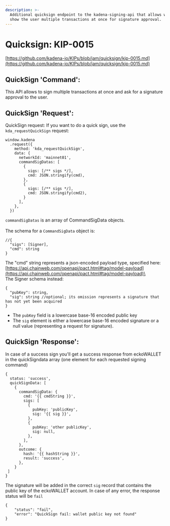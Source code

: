 ```yaml
---
description: >-
  Additional quicksign endpoint to the kadena-signing-api that allows wallets to
  show the user multiple transactions at once for signature approval.
---
```


# Quicksign: KIP-0015

[https://github.com/kadena-io/KIPs/blob/jam/quicksign/kip-0015.md](https://github.com/kadena-io/KIPs/blob/jam/quicksign/kip-0015.md)

## QuickSign 'Command':

This API allows to sign multiple transactions at once and ask for a signature approval to the user.

## QuickSign 'Request':

QuickSign request: If you want to do a quick sign, use the `kda_requestQuickSign` request:

```
window.kadena
  .request({
    method: 'kda_requestQuickSign',
    data: {
      networkId: 'mainnet01',
      commandSigDatas: [
        {
          sigs: [/** sigs */],
          cmd: JSON.stringify(cmd),
        },
		{
          sigs: [/** sigs */],
          cmd: JSON.stringify(cmd2),
        }
      ],
    },
  })
```

`commandSigDatas` is an array of CommandSigData objects.\
\
The schema for a `CommandSigData` object is:

```
//{
  "sigs": [Signer],
  "cmd": string
}
```

The "cmd" string represents a json-encoded payload type, specified here: [https://api.chainweb.com/openapi/pact.html#tag/model-payload](https://api.chainweb.com/openapi/pact.html#tag/model-payload)\
\
The Signer schema instead:

```
{
  "pubKey": string,
  "sig": string //optional; its omission represents a signature that has not yet been acquired
}
```

* The `pubKey` field is a lowercase base-16 encoded public key
* The `sig` element is either a lowercase base-16 encoded signature or a null value (representing a request for signature).

## QuickSign 'Response':

In case of a success sign you'll get a success response from eckoWALLET in the quickSigndata array (one element for each requested signing command)

```
{
  status: 'success',
  quickSignData: [
    {
      commandSigData: {
        cmd: '{{ cmdString }}',
        sigs: [
          {
            pubKey: 'publicKey',
            sig: '{{ sig }}',
          },
          {
            pubKey: 'other publicKey',
            sig: null,
          },
        ],
      },
      outcome: {
        hash: '{{ hashString }}',
        result: 'success',
      },
    }
 ]
}
```

The signature will be added in the correct `sig` record that contains the public key of the eckoWALLET account. In case of any error, the response status will be `fail`

```
{
    "status": "fail",
    "error": "QuickSign fail: wallet public key not found"
}
```
